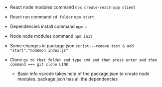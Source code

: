 - React node modules command
 `npx create-react-app client`

- React run command
  `cd folder`
  `npm start`

-  Dependencies install command
  `npm i`

- Node node modules command
  `npm init`

- Some changes in package.json
 `script---remove test & add "start":"nodemon index.js"`

- Clone
  `go to that folder and type cmd and then press enter and then command === git clone LINK`



  - Basic info
    vscode takes help of the package.json to create node modules.
    package.json has all the dependencies